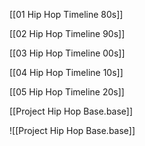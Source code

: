 [[01 Hip Hop Timeline 80s]]

[[02 Hip Hop Timeline 90s]]

[[03 Hip Hop Timeline 00s]]

[[04 Hip Hop Timeline 10s]]

[[05 Hip Hop Timeline 20s]]

[[Project Hip Hop Base.base]]

![[Project Hip Hop Base.base]]













